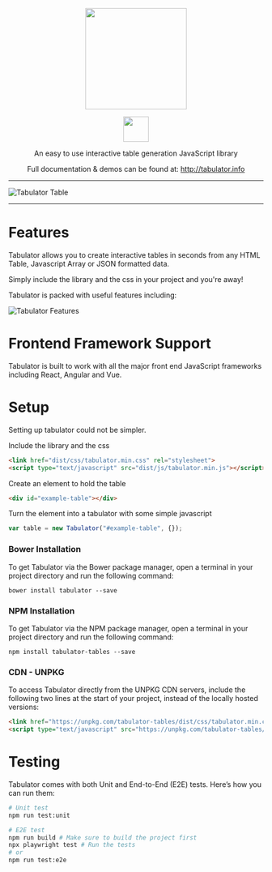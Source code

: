 <p align="center">
  <img height="200" src="http://tabulator.info/images/logos/t_hollow.png">
</p>

<p align="center">
	<img height="50" src="http://tabulator.info/images/tabulator.png">
</p>

<p align="center">
An easy to use interactive table generation JavaScript library
</p>

<p align="center">
Full documentation & demos can be found at:  <a href="http://tabulator.info">http://tabulator.info</a>
</p>

***
![Tabulator Table](http://tabulator.info/images/tabulator_table.jpg)
***


Features
================================
Tabulator allows you to create interactive tables in seconds from any HTML Table, Javascript Array or JSON formatted data.

Simply include the library and the css in your project and you're away!

Tabulator is packed with useful features including:

![Tabulator Features](http://olifolkerd.github.io/tabulator/images/featurelist_share.png)


Frontend Framework Support
================================
Tabulator is built to work with all the major front end JavaScript frameworks including React, Angular and Vue.


Setup
================================
Setting up tabulator could not be simpler.

Include the library and the css
```html
<link href="dist/css/tabulator.min.css" rel="stylesheet">
<script type="text/javascript" src="dist/js/tabulator.min.js"></script>
```

Create an element to hold the table
```html
<div id="example-table"></div>
```

Turn the element into a tabulator with some simple javascript
```js
var table = new Tabulator("#example-table", {});
```


### Bower Installation
To get Tabulator via the Bower package manager, open a terminal in your project directory and run the following command:
```
bower install tabulator --save
```

### NPM Installation
To get Tabulator via the NPM package manager, open a terminal in your project directory and run the following command:
```
npm install tabulator-tables --save
```

### CDN - UNPKG
To access Tabulator directly from the UNPKG CDN servers, include the following two lines at the start of your project, instead of the locally hosted versions:
```html
<link href="https://unpkg.com/tabulator-tables/dist/css/tabulator.min.css" rel="stylesheet">
<script type="text/javascript" src="https://unpkg.com/tabulator-tables/dist/js/tabulator.min.js"></script>
```

Testing
================================
Tabulator comes with both Unit and End-to-End (E2E) tests. Here’s how you can run them:

```bash
# Unit test
npm run test:unit

# E2E test
npm run build # Make sure to build the project first
npx playwright test # Run the tests
# or
npm run test:e2e
```


